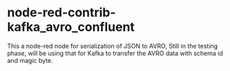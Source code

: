# node-red-contrib-kafka_avro_confluent
This a node-red node for serialization of JSON to AVRO, Still in the testing phase, will be using that for Kafka to transfer the AVRO data with schema id and magic byte.
